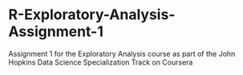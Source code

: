 # R-Exploratory-Analysis-Assignment-1
Assignment 1 for the Exploratory Analysis course as part of the John Hopkins Data Science Specialization Track on Coursera
